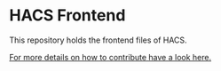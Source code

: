 # HACS Frontend

This repository holds the frontend files of HACS.

[For more details on how to contribute have a look here.](https://hacs.xyz/docs/developer/frontend)